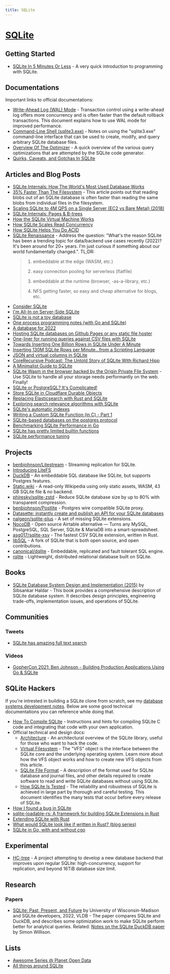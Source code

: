 ```yaml
---
title: SQLite
---
```


# [SQLite](https://www.sqlite.org)

## Getting Started

- [SQLite In 5 Minutes Or Less](https://www.sqlite.org/quickstart.html) - A very quick introduction to programming with SQLite.

## Documentations

Important links to official documentations:

- [Write-Ahead Log (WAL) Mode](https://www.sqlite.org/wal.html) - Transaction control using a write-ahead log offers more concurrency and is often faster than the default rollback transactions. This document explains how to use WAL mode for improved performance.
- [Command-Line Shell (sqlite3.exe)](https://www.sqlite.org/cli.html) - Notes on using the "sqlite3.exe" command-line interface that can be used to create, modify, and query arbitrary SQLite database files.
- [Overview Of The Optimizer](https://www.sqlite.org/optoverview.html) - A quick overview of the various query optimizations that are attempted by the SQLite code generator.
- [Quirks, Caveats, and Gotchas In SQLite](https://www.sqlite.org/quirks.html)

## Articles and Blog Posts

- [SQLite Internals: How The World's Most Used Database Works](https://www.compileralchemy.com/books/sqlite-internals/)
- [35% Faster Than The Filesystem](https://www.sqlite.org/fasterthanfs.html) - This article points out that reading blobs out of an SQLite database is often faster than reading the same blobs from individual files in the filesystem.
- [Scaling SQLite to 4M QPS on a Single Server (EC2 vs Bare Metal) (2018)](https://blog.expensify.com/2018/01/08/scaling-sqlite-to-4m-qps-on-a-single-server/)
- [SQLite Internals: Pages & B-trees](https://fly.io/blog/sqlite-internals-btree/)
- [How the SQLite Virtual Machine Works](https://fly.io/blog/sqlite-virtual-machine/)
- [How SQLite Scales Read Concurrency](https://fly.io/blog/sqlite-internals-wal/)
- [How SQLite Helps You Do ACID](https://fly.io/blog/sqlite-internals-rollback-journal/)
- [SQLite Renaissance](https://matt-rickard.com/sqlite-renaissance) - Address the question: "What's the reason SQLite has been a trending topic for data/backend use cases recently (2022)? It's been around for 20+ years. I'm just curious if something about our world fundamentally changed.". TL;DR:
  > 1. embeddable at the edge (WASM, etc.)
  >
  > 2. easy connection pooling for serverless (flatfile)
  >
  > 3. embeddable at the runtime (browser, -as-a-library, etc.)
  >
  > 4. NFS getting faster, so easy and cheap alternative for blogs, etc.
- [Consider SQLite](https://blog.wesleyac.com/posts/consider-sqlite)
- [I'm All-In on Server-Side SQLite](https://fly.io/blog/all-in-on-sqlite-litestream/)
- [SQLite is not a toy database](https://antonz.org/sqlite-is-not-a-toy-database/)
- [One process programming notes (with Go and SQLite)](https://crawshaw.io/blog/one-process-programming-notes)
- [A database for 2022](https://tailscale.com/blog/database-for-2022/)
- [Hosting SQLite databases on Github Pages or any static file hoster](https://phiresky.github.io/blog/2021/hosting-sqlite-databases-on-github-pages/)
- [One-liner for running queries against CSV files with SQLite](https://til.simonwillison.net/sqlite/one-line-csv-operations)
- [Towards Inserting One Billion Rows in SQLite Under A Minute](https://avi.im/blag/2021/fast-sqlite-inserts/)
- [Inserting 130M SQLite Rows per Minute...from a Scripting Language](https://blog.metaobject.com/2021/07/inserting-130m-sqlite-rows-per.html)
- [JSON and virtual columns in SQLite](https://antonz.org/json-virtual-columns/)
- [CoreRecursive Podcast: The Untold Story of SQLite With Richard Hipp](https://corecursive.com/066-sqlite-with-richard-hipp/)
- [A Minimalist Guide to SQLite](https://tech.marksblogg.com/sqlite3-tutorial-and-guide.html)
- [SQLite Wasm in the browser backed by the Origin Private File System](https://developer.chrome.com/blog/sqlite-wasm-in-the-browser-backed-by-the-origin-private-file-system/) - Use SQLite to handle all your storage needs performantly on the web. Finally!
- [SQLite or PostgreSQL? It's Complicated!](https://www.twilio.com/blog/sqlite-postgresql-complicated)
- [Store SQLite in Cloudflare Durable Objects](https://ma.rkusa.st/store-sqlite-in-cloudflare-durable-objects)
- [Replacing Elasticsearch with Rust and SQLite](https://nickb.dev/blog/replacing-elasticsearch-with-rust-and-sqlite/)
- [Exploring search relevance algorithms with SQLite](https://simonwillison.net/2019/Jan/7/exploring-search-relevance-algorithms-sqlite/)
- [SQLite's automatic indexes](https://misfra.me/2022/sqlite-automatic-indexes/)
- [Writing a Custom SQLite Function (in C) - Part 1](https://www.openmymind.net/Writing-A-Custom-Sqlite-Function-Part-1/)
- [SQLite-based databases on the postgres protocol](https://blog.chiselstrike.com/sqlite-based-databases-on-the-postgres-protocol-yes-we-can-358e61171d65)
- [Benchmarking SQLite Performance in Go](https://www.golang.dk/articles/benchmarking-sqlite-performance-in-go)
- [SQLite has pretty limited builtin functions](https://datastation.multiprocess.io/blog/2022-08-21-sqlite-limited-builtin-functions.html)
- [SQLite performance tuning](https://phiresky.github.io/blog/2020/sqlite-performance-tuning/)

## Projects

- [benbjohnson/Litestream](https://github.com/benbjohnson/litestream) - Streaming replication for SQLite.
- [Introducing LiteFS](https://fly.io/blog/introducing-litefs/)
- [DuckDB](https://duckdb.org/) - An embeddable SQL database like SQLite, but supports Postgres features.
- [Static.wiki](https://github.com/segfall/static-wiki) - A read-only Wikipedia using only static assets, WASM, 43 GB SQLite file & no backend.
- [phiresky/sqlite-zstd](https://github.com/phiresky/sqlite-zstd) - Reduce SQLite database size by up to 80% with transparent compression.
- [benbjohnson/Postlite](https://github.com/benbjohnson/postlite) - Postgres wire compatible SQLite proxy.
- [Datasette: instantly create and publish an API for your SQLite databases](https://simonwillison.net/2017/Nov/13/datasette/)
- [nalgeon/sqlite-plus](https://github.com/nalgeon/sqlite-plus/) - A set of missing SQLite extensions.
- [NocoDB](https://github.com/nocodb/nocodb) - Open source Airtable alternative — Turns any MySQL, PostgreSQL, SQL Server, SQLite & MariaDB into a smart-spreadsheet.
- [asg017/sqlite-xsv](https://github.com/asg017/sqlite-xsv) - The fastest CSV SQLite extension, written in Rust.
- [libSQL](https://github.com/libsql/libsql) - A fork of SQLite that is both open source, and open contributions.
- [canonical/dqlite](https://github.com/canonical/dqlite) - Embeddable, replicated and fault tolerant SQL engine.
- [rqlite](https://github.com/rqlite/rqlite) - Lightweight, distributed relational database built on SQLite.

## Books

- [SQLite Database System Design and Implementation (2015)](https://books.google.com/books?id=OEJ1CQAAQBAJ) by Sibsankar Haldar - This book provides a comprehensive description of SQLite database system. It describes design principles, engineering trade-offs, implementation issues, and operations of SQLite. 

## Communities

### Tweets

- [SQLite has amazing full text search](https://twitter.com/SebastianSzturo/status/1515297367335247877)

### Videos

- [GopherCon 2021: Ben Johnson - Building Production Applications Using Go & SQLite](https://www.youtube.com/watch?v=XcAYkriuQ1o)

## SQLite Hackers

If you're intrested in building a SQLite clone from scratch, see my [database systems development notes](database-development.md#sqlite). Below are some good technical documentations you can reference while doing that.

- [How To Compile SQLite](https://www.sqlite.org/howtocompile.html) - Instructions and hints for compiling SQLite C code and integrating that code with your own application.
- Official technical and design docs:
  - [Architecture](https://www.sqlite.org/arch.html) - An architectural overview of the SQLite library, useful for those who want to hack the code.
  - [Virtual Filesystem](https://www.sqlite.org/vfs.html) - The "VFS" object is the interface between the SQLite core and the underlying operating system. Learn more about how the VFS object works and how to create new VFS objects from this article.
  - [SQLite File Format](https://www.sqlite.org/fileformat2.html) - A description of the format used for SQLite database and journal files, and other details required to create software to read and write SQLite databases without using SQLite.
  - [How SQLite Is Tested](https://www.sqlite.org/testing.html) -  The reliability and robustness of SQLite is achieved in large part by thorough and careful testing. This document identifies the many tests that occur before every release of SQLite.
- [How I found a bug in SQLite](https://www.philipotoole.com/how-i-found-a-bug-in-sqlite/)
- [sqlite-loadable-rs: A framework for building SQLite Extensions in Rust](https://observablehq.com/@asg017/introducing-sqlite-loadable-rs)
- [Extending SQLite with Rust](https://ricardoanderegg.com/posts/extending-sqlite-with-rust/)
- [What would SQLite look like if written in Rust? (blog series)](https://medium.com/the-polyglot-programmer/what-would-sqlite-would-look-like-if-written-in-rust-part-0-4fc192368984)
- [SQLite in Go, with and without cgo](https://datastation.multiprocess.io/blog/2022-05-12-sqlite-in-go-with-and-without-cgo.html)

## Experimental

- [HC-tree](https://sqlite.org/hctree/doc/hctree/doc/hctree/index.html) - A project attempting to develop a new database backend that improves upon regular SQLite: high-concurrency, support for replication, and beyond 16TiB database size limit.

## Research

### Papers

- [SQLite: Past, Present, and Future](https://vldb.org/pvldb/volumes/15/paper/SQLite%3A%20Past%2C%20Present%2C%20and%20Future) by University of Wisconsin-Madison and SQLite developers, 2022, VLDB - The paper compares SQLite and DuckDB, and describes some optimization work to make SQLite perform better for analytical queries. Related: [Notes on the SQLite DuckDB paper](https://simonwillison.net/2022/Sep/1/sqlite-duckdb-paper/) by Simon Willison.

## Lists

- [Awesome Series @ Planet Open Data](https://github.com/planetopendata/awesome-sqlite)
- [All things around SQLite](https://github.com/mindreframer/awesome-sqlite)
